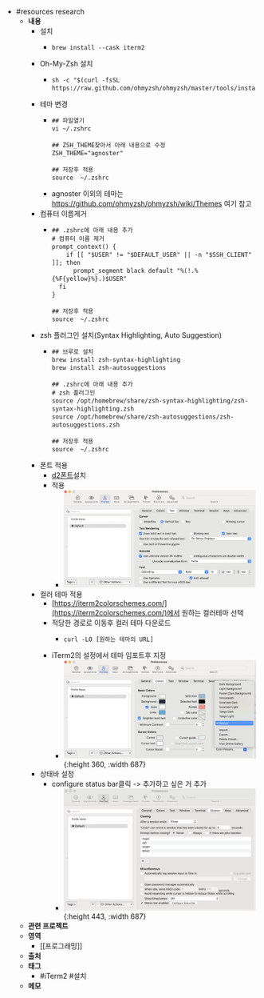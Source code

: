 - #resources research
	- **내용**
		- 설치
			- ```
			  brew install --cask iterm2
			  ```
		- Oh-My-Zsh 설치
			- ```shell
			  sh -c "$(curl -fsSL https://raw.github.com/ohmyzsh/ohmyzsh/master/tools/install.sh)"
			  ```
		- 테마 변경
			- ```shell
			  ## 파일열기
			  vi ~/.zshrc
			  
			  ## ZSH_THEME찾아서 아래 내용으로 수정
			  ZSH_THEME="agnoster"
			  
			  ## 저장후 적용
			  source  ~/.zshrc
			  ```
			- agnoster 이외의 테마는 https://github.com/ohmyzsh/ohmyzsh/wiki/Themes 여기 참고
		- 컴퓨터 이름제거
			- ```shell
			  ## .zshrc에 아래 내용 추가
			  # 컴퓨터 이름 제거
			  prompt_context() {
			      if [[ "$USER" != "$DEFAULT_USER" || -n "$SSH_CLIENT" ]]; then
			        prompt_segment black default "%(!.%{%F{yellow}%}.)$USER"
			    fi
			  }
			  
			  ## 저장후 적용
			  source  ~/.zshrc
			  ```
		- zsh 플러그인 설치(Syntax Highlighting, Auto Suggestion)
			- ```shell
			  ## 브루로 설치
			  brew install zsh-syntax-highlighting
			  brew install zsh-autosuggestions
			  
			  ## .zshrc에 아래 내용 추가
			  # zsh 플러그인
			  source /opt/homebrew/share/zsh-syntax-highlighting/zsh-syntax-highlighting.zsh
			  source /opt/homebrew/share/zsh-autosuggestions/zsh-autosuggestions.zsh
			  
			  ## 저장후 적용
			  source  ~/.zshrc
			  ```
		- 폰트 적용
			- [d2폰트](https://github.com/naver/d2codingfont/?tab=readme-ov-file)설치
			- 적용
				- ![image.png](../assets/image_1713942399719_0.png)
		- 컬러 테마 적용
			- [https://iterm2colorschemes.com/](https://iterm2colorschemes.com/)에서 원하는 컬러테마 선택
			- 적당한 경로로 이동후 컬러 테마 다운로드
				- ```shell
				  curl -LO [원하는 테마의 URL]
				  ```
			- iTerm2의 설정에서 테마 임포트후 지정
				- ![image.png](../assets/image_1713943896077_0.png){:height 360, :width 687}
		- 상태바 설정
			- configure status bar클릭 -> 추가하고 싶은 거 추가
				- ![image.png](../assets/image_1713944351283_0.png){:height 443, :width 687}
	- **관련 프로젝트**
	- **영역**
		- [[프로그래밍]]
	- **출처**
	- **태그**
		- #iTerm2 #설치
	- **메모**